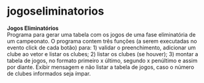 # jogoseliminatorios
**Jogos Eliminatórios**  
Programa para gerar uma tabela com os jogos de uma fase
eliminatória de um campeonato. O programa contem três funções (a
serem executadas no evento click de cada botão) para: 1) validar o
preenchimento, adicionar um clube ao vetor e listar os clubes; 2) listar os
clubes (se houver); 3) montar a tabela de jogos, no formato primeiro x
último, segundo x penúltimo e assim por diante. Exibir mensagem e não
listar a tabela de jogos, caso o número de clubes informados seja ímpar.

